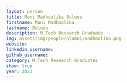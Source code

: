 ```yaml
---
layout: person
title: Mani Madhoolika Bulusu
firstname: Mani Madhoolika
lastname: Bulusu
description: M.Tech Research Graduate
img: assets/img/people/alumni/madhoolika.png
website: 
linkedin_username: 
github_username:
category: M.Tech Research Graduates
show: true
year: 2023
---
```

